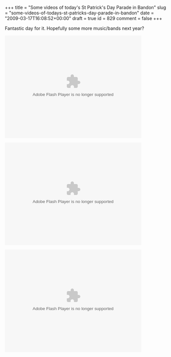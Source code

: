 +++
title = "Some videos of today's St Patrick's Day Parade in Bandon"
slug = "some-videos-of-todays-st-patricks-day-parade-in-bandon"
date = "2009-03-17T16:08:52+00:00"
draft = true
id = 829
comment = false
+++

Fantastic day for it. Hopefully some more music/bands next year?

<object classid="clsid:d27cdb6e-ae6d-11cf-96b8-444553540000" codebase="http://download.macromedia.com/pub/shockwave/cabs/flash/swflash.cab#version=9,0,115,0" width="425" height="319" id="qikPlayer" align="middle"><param name="allowScriptAccess" value="sameDomain" /><param name="allowFullScreen" value="true" /><param name="movie" value="http://qik.com/swfs/qikPlayer4.swf" /><param name="quality" value="high" /><param name="bgcolor" value="#333333" /><param name="FlashVars" value="rssURL=http://qik.com/video/86a60740888a4ac68c64fd76dc3bbbde.rss&autoPlay=false"><embed src="http://qik.com/swfs/qikPlayer4.swf" quality="high" bgcolor="#333333" width="425" height="319" name="qikPlayer" align="middle" allowScriptAccess="sameDomain" allowFullScreen="true" type="application/x-shockwave-flash" pluginspage="http://www.macromedia.com/go/getflashplayer" FlashVars="rssURL=http://qik.com/video/86a60740888a4ac68c64fd76dc3bbbde.rss&autoPlay=false"/></object>

<object classid="clsid:d27cdb6e-ae6d-11cf-96b8-444553540000" codebase="http://download.macromedia.com/pub/shockwave/cabs/flash/swflash.cab#version=9,0,115,0" width="425" height="319" id="qikPlayer" align="middle"><param name="allowScriptAccess" value="sameDomain" /><param name="allowFullScreen" value="true" /><param name="movie" value="http://qik.com/swfs/qikPlayer4.swf" /><param name="quality" value="high" /><param name="bgcolor" value="#333333" /><param name="FlashVars" value="rssURL=http://qik.com/video/6519eb1d83c64c3fa331418a0b6fdb63.rss&autoPlay=false"><embed src="http://qik.com/swfs/qikPlayer4.swf" quality="high" bgcolor="#333333" width="425" height="319" name="qikPlayer" align="middle" allowScriptAccess="sameDomain" allowFullScreen="true" type="application/x-shockwave-flash" pluginspage="http://www.macromedia.com/go/getflashplayer" FlashVars="rssURL=http://qik.com/video/6519eb1d83c64c3fa331418a0b6fdb63.rss&autoPlay=false"/></object>

<object classid="clsid:d27cdb6e-ae6d-11cf-96b8-444553540000" codebase="http://download.macromedia.com/pub/shockwave/cabs/flash/swflash.cab#version=9,0,115,0" width="425" height="319" id="qikPlayer" align="middle"><param name="allowScriptAccess" value="sameDomain" /><param name="allowFullScreen" value="true" /><param name="movie" value="http://qik.com/swfs/qikPlayer4.swf" /><param name="quality" value="high" /><param name="bgcolor" value="#333333" /><param name="FlashVars" value="rssURL=http://qik.com/video/5851dcd55b214f0cbad1dc9eddfe925d.rss&autoPlay=false"><embed src="http://qik.com/swfs/qikPlayer4.swf" quality="high" bgcolor="#333333" width="425" height="319" name="qikPlayer" align="middle" allowScriptAccess="sameDomain" allowFullScreen="true" type="application/x-shockwave-flash" pluginspage="http://www.macromedia.com/go/getflashplayer" FlashVars="rssURL=http://qik.com/video/5851dcd55b214f0cbad1dc9eddfe925d.rss&autoPlay=false"/></object>
